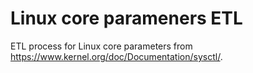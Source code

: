 # Linux core parameners ETL

ETL process for Linux core parameters from https://www.kernel.org/doc/Documentation/sysctl/.


